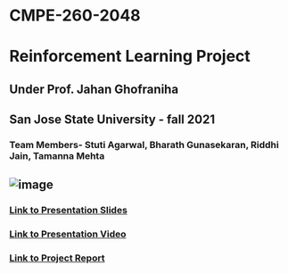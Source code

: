 # CMPE-260-2048
# Reinforcement Learning Project
## Under Prof. Jahan Ghofraniha
## San Jose State University - fall 2021
### Team Members- Stuti Agarwal, Bharath Gunasekaran, Riddhi Jain, Tamanna Mehta
## ![image](https://user-images.githubusercontent.com/71077352/144545301-e493fe19-9c60-4cda-98fa-0eca74124ad5.png)


### [Link to Presentation Slides](https://github.com/bharathGuna/CMPE-260-2048/blob/master/2048%20presentation.pdf)
### [Link to Presentation Video](https://drive.google.com/file/d/1qvrrovpoWPYY0hCMnV3hBLAaF7jqgXjW/view?usp=sharing)
### [Link to Project Report]()
